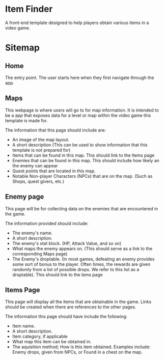 # Item Finder
A front-end template designed to help players obtain various items in a video game.

# Sitemap

## Home
The entry point. The user starts here when they first navigate through the app.

## Maps
This webpage is where users will go to for map information. It is intended to be a app that exposes data for a level or map within the video game this template is made for.

The information that this page should include are:
- An image of the map layout.
- A short description (This can be used to show information that this template is not prepared for)
- Items that can be found in this map. This should link to the Items page
- Enemies that can be found in this map. This should include how likely an the enemy can appear
- Quest points that are located in this map.
- Notable Non-player Characters (NPCs) that are on the map. (Such as Shops, quest givers, etc.)

## Enemy page
This page will be for collecting data on the enemies that are encountered in the game.

The information provided should include:
- The enemy's name.
- A short description.
- The enemy's stat block. (HP, Attack Value, and so on)
- What maps the enemy appears on. (This should serve as a link to the corresponding Maps page)
- The Enemy's droptable. (In most games, defeating an enemy provides some sort of bonus to the player. Often times, the rewards are given randomly from a list of possible drops. We refer to this list as a droptable). This should link to the Iems page

## Items Page
This page will display all the items that are obtainable in the game. Links should be created when there are references to the other pages.

The information this page should have include the following:
- Item name.
- A short description.
- Item category, if applicable
- What map this item can be obtained in.
- The aquisition method; How is this item obtained. Examples include: Enemy drops, given from NPCs, or Found in a chest on the map.
